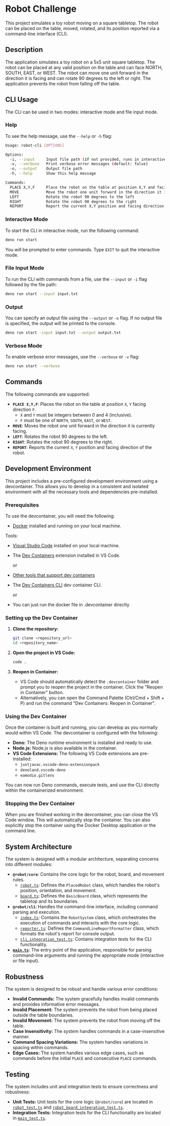 # Robot Challenge

This project simulates a toy robot moving on a square tabletop. The robot can be
placed on the table, moved, rotated, and its position reported via a
command-line interface (CLI).

## Description

The application simulates a toy robot on a 5x5 unit square tabletop. The robot
can be placed at any valid position on the table and can face NORTH, SOUTH,
EAST, or WEST. The robot can move one unit forward in the direction it is facing
and can rotate 90 degrees to the left or right. The application prevents the
robot from falling off the table.

## CLI Usage

The CLI can be used in two modes: interactive mode and file input mode.

### Help

To see the help message, use the `--help` or `-h` flag:

```bash
Usage: robot-cli [OPTIONS]

Options:
  -i, --input     Input file path (if not provided, runs in interactive mode)
  -v, --verbose   Print verbose error messages (default: false)
  -o, --output    Output file path
  -h, --help      Show this help message

Commands:
  PLACE X,Y,F     Place the robot on the table at position X,Y and facing F (NORTH, SOUTH, EAST, or WEST)
  MOVE            Move the robot one unit forward in the direction it is currently facing
  LEFT            Rotate the robot 90 degrees to the left
  RIGHT           Rotate the robot 90 degrees to the right
  REPORT          Report the current X,Y position and facing direction of the robot
```


### Interactive Mode

To start the CLI in interactive mode, run the following command:

```bash
deno run start
```


You will be prompted to enter commands. Type `EXIT` to quit the interactive mode.

### File Input Mode

To run the CLI with commands from a file, use the `--input` or `-i` flag followed by the file path:

```bash
deno run start --input input.txt
```


### Output

You can specify an output file using the `--output` or `-o` flag. If no output file is specified, the output will be printed to the console.

```bash
deno run start -input input.txt --output output.txt
```

### Verbose Mode

To enable verbose error messages, use the `--verbose` or `-v` flag:
```bash
deno run start --verbose
```


## Commands

The following commands are supported:

*   **`PLACE X,Y,F`**: Places the robot on the table at position `X`, `Y` facing direction `F`.
    *   `X` and `Y` must be integers between 0 and 4 (inclusive).
    *   `F` must be one of `NORTH`, `SOUTH`, `EAST`, or `WEST`.
*   **`MOVE`**: Moves the robot one unit forward in the direction it is currently facing.
*   **`LEFT`**: Rotates the robot 90 degrees to the left.
*   **`RIGHT`**: Rotates the robot 90 degrees to the right.
*   **`REPORT`**: Reports the current `X`, `Y` position and facing direction of the robot.

## Development Environment

This project includes a pre-configured development environment using a devcontainer. This allows you to develop in a consistent and isolated environment with all the necessary tools and dependencies pre-installed.

### Prerequisites

To use the devcontainer, you will need the following:

*   [Docker](https://www.docker.com/) installed and running on your local machine.

Tools:
*   [Visual Studio Code](https://code.visualstudio.com/) installed on your local machine.
*   The [Dev Containers](https://marketplace.visualstudio.com/items?itemName=ms-vscode-remote.remote-containers) extension installed in VS Code.

    or

*   [Other tools that support dev containers](https://containers.dev/supporting) 
*   The [Dev Containers CLI](https://github.com/devcontainers/cli) dev container CLI.

    or
   * You can just run the docker file in .devcontainer directly



### Setting up the Dev Container

1. **Clone the repository:**

    ```bash
    git clone <repository_url>
    cd <repository_name>
    ```

2. **Open the project in VS Code:**

    ```bash
    code .
    ```

3. **Reopen in Container:**

    *   VS Code should automatically detect the `.devcontainer` folder and prompt you to reopen the project in the container. Click the "Reopen in Container" button.
    *   Alternatively, you can open the Command Palette (Ctrl/Cmd + Shift + P) and run the command "Dev Containers: Reopen in Container".

### Using the Dev Container

Once the container is built and running, you can develop as you normally would within VS Code. The devcontainer is configured with the following:

*   **Deno:** The Deno runtime environment is installed and ready to use.
*   **Node.js:** Node.js is also available in the container.
*   **VS Code Extensions:** The following VS Code extensions are pre-installed:
    *   `justjavac.vscode-deno-extensionpack`
    *   `denoland.vscode-deno`
    *   `eamodio.gitlens`

You can now run Deno commands, execute tests, and use the CLI directly within the containerized environment.

### Stopping the Dev Container

When you are finished working in the devcontainer, you can close the VS Code window. This will automatically stop the container. You can also explicitly stop the container using the Docker Desktop application or the command line.

## System Architecture

The system is designed with a modular architecture, separating concerns into different modules:

*   **`@robot/core`**: Contains the core logic for the robot, board, and movement rules.
    *   [`robot.ts`](robot_module/robot.ts): Defines the `PlacedRobot` class, which handles the robot's position, orientation, and movement.
    *   [`board.ts`](robot_module/board.ts): Defines the `BasicBoard` class, which represents the tabletop and its boundaries.
*   **`@robot/cli`**: Handles the command-line interface, including command parsing and execution.
    *   [`index.ts`](cli/index.ts): Contains the `RobotSystem` class, which orchestrates the execution of commands and interacts with the core logic.
    *   [`reporter.ts`](cli/reporter.ts): Defines the `CommandLineReportFormatter` class, which formats the robot's report for console output.
    *   [`cli_integration_test.ts`](cli/cli_integration_test.ts): Contains integration tests for the CLI functionality.
*   **[`main.ts`](main.ts)**: The entry point of the application, responsible for parsing command-line arguments and running the appropriate mode (interactive or file input).



## Robustness

The system is designed to be robust and handle various error conditions:

*   **Invalid Commands:** The system gracefully handles invalid commands and provides informative error messages.
*   **Invalid Placement:** The system prevents the robot from being placed outside the table boundaries.
*   **Invalid Movement:** The system prevents the robot from moving off the table.
*   **Case Insensitivity:** The system handles commands in a case-insensitive manner.
*   **Command Spacing Variations:** The system handles variations in spacing within commands.
*   **Edge Cases:** The system handles various edge cases, such as commands before the initial `PLACE` and consecutive `PLACE` commands.

## Testing

The system includes unit and integration tests to ensure correctness and robustness:

*   **Unit Tests:** Unit tests for the core logic (`@robot/core`) are located in [`robot_test.ts`](robot_module/robot_test.ts) and [`robot_board_integration_test.ts`](robot_module/robot_board_integration_test.ts).
*   **Integration Tests:** Integration tests for the CLI functionality are located in [`main_test.ts`](cli/cli_integration_test.ts).


